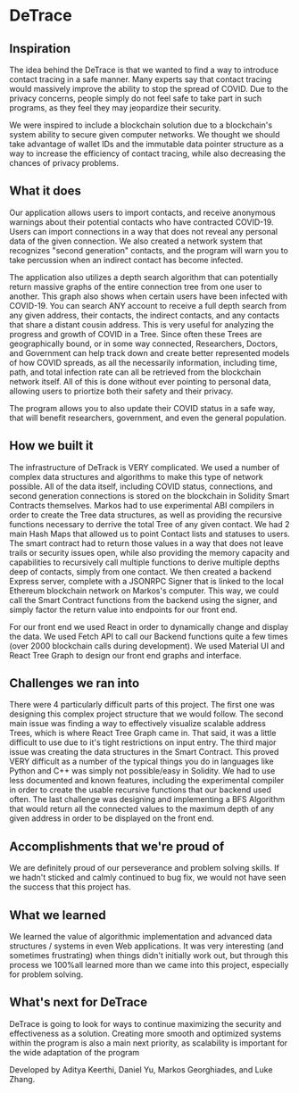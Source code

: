 # DeTrace #
## Inspiration ##
The idea behind the DeTrace is that we wanted to find a way to introduce contact tracing in a safe manner. Many experts say that contact tracing would massively improve the ability to stop the spread of COVID. Due to the privacy concerns, people simply do not feel safe to take part in such programs, as they feel they may jeopardize their security.

We were inspired to include a blockchain solution due to a blockchain's system ability to secure given computer networks. We thought we should take advantage of wallet IDs and the immutable data pointer structure as a way to increase the efficiency of contact tracing, while also decreasing the chances of privacy problems.

## What it does ##
Our application allows users to import contacts, and receive anonymous warnings about their potential contacts who have contracted COVID-19. Users can import connections in a way that does not reveal any personal data of the given connection. We also created a network system that recognizes "second generation" contacts, and the program will warn you to take percussion when an indirect contact has become infected.

The application also utilizes a depth search algorithm that can potentially return massive graphs of the entire connection tree from one user to another. This graph also shows when certain users have been infected with COVID-19. You can search ANY account to receive a full depth search from any given address, their contacts, the indirect contacts, and any contacts that share a distant cousin address. This is very useful for analyzing the progress and growth of COVID in a Tree. Since often these Trees are geographically bound, or in some way connected, Researchers, Doctors, and Government can help track down and create better represented models of how COVID spreads, as all the necessarily information, including time, path, and total infection rate can all be retrieved from the blockchain network itself. All of this is done without ever pointing to personal data, allowing users to priortize both their safety and their privacy.

The program allows you to also update their COVID status in a safe way, that will benefit researchers, government, and even the general population. 

## How we built it ##
The infrastructure of DeTrack is VERY complicated. We used a number of complex data structures and algorithms to make this type of network possible. All of the data itself, including COVID status, connections, and second generation connections is stored on the blockchain in Solidity Smart Contracts themselves. Markos had to use experimental ABI compilers in order to create the Tree data structures, as well as providing the recursive functions necessary to derrive the total Tree of any given contact. We had 2 main Hash Maps that allowed us to point Contact lists and statuses to users. The smart  contract had to return those values in a way that does not leave trails or security issues open, while also providing the memory capacity and capabilities to recursively call multiple functions to derive multiple depths deep of contacts, simply from one contact. We then created a backend Express server, complete with a JSONRPC Signer that is linked to the local Ethereum blockchain network on Markos's computer. This way, we could call the Smart Contract functions from the backend using the signer, and simply factor the return value into endpoints for our front end.

For our front end we used React in order to dynamically change and display the data. We used Fetch API to call our Backend functions quite a few times (over 2000 blockchain calls during development). We used Material UI and React Tree Graph to design our front end graphs and interface.

## Challenges we ran into ##
There were 4 particularly difficult parts of this project. The first one was designing this complex project structure that we would follow. The second main issue was finding a way to effectively visualize scalable address Trees, which is where React Tree Graph came in. That said, it was a little difficult to use due to it's tight restrictions on input entry. The third major issue was creating the data structures in the Smart Contract. This proved VERY difficult as a number of the typical things you do in languages like Python and C++ was simply not possible/easy in Solidity. We had to use less documented and known features, including the experimental compiler in order to create the usable recursive functions that our backend used often. The last challenge was designing and implementing a BFS Algorithm that would return all the connected values to the maximum depth of any given address in order to be displayed on the front end.

## Accomplishments that we're proud of ##
We are definitely proud of our perseverance and problem solving skills. If we hadn't sticked and calmly continued to bug fix, we would not have seen the success that this project has. 

## What we learned ##
We learned the value of algorithmic implementation and advanced data structures / systems in even Web applications. It was very interesting (and sometimes frustrating) when things didn't initially work out, but through this process we 100%all learned more than we came into this project, especially for problem solving.

## What's next for DeTrace ##
DeTrace is going to look for ways to continue maximizing the security and effectiveness as a solution. Creating more smooth and optimized systems within the program is also a main next priority, as scalability is important for the wide adaptation of the program

Developed by Aditya Keerthi, Daniel Yu, Markos Georghiades, and Luke Zhang.
